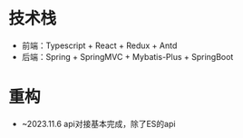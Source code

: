 # 技术栈
* 前端：Typescript + React + Redux + Antd
* 后端：Spring + SpringMVC + Mybatis-Plus + SpringBoot

# 重构
* ~2023.11.6 api对接基本完成，除了ES的api